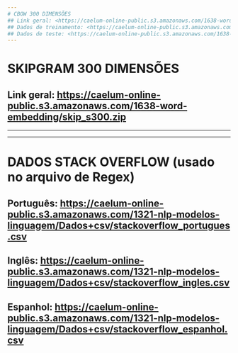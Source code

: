 ```yaml
---
# CBOW 300 DIMENSÕES
## Link geral: <https://caelum-online-public.s3.amazonaws.com/1638-word-embedding/cbow_s300.zip>
## Dados de treinamento: <https://caelum-online-public.s3.amazonaws.com/1638-word-embedding/treino.csv>
## Dados de teste: <https://caelum-online-public.s3.amazonaws.com/1638-word-embedding/teste.csv>
---
```

# SKIPGRAM 300 DIMENSÕES
## Link geral: <https://caelum-online-public.s3.amazonaws.com/1638-word-embedding/skip_s300.zip>
---
---
# DADOS STACK OVERFLOW (usado no arquivo de Regex)
## Português: <https://caelum-online-public.s3.amazonaws.com/1321-nlp-modelos-linguagem/Dados+csv/stackoverflow_portugues.csv>
## Inglês: <https://caelum-online-public.s3.amazonaws.com/1321-nlp-modelos-linguagem/Dados+csv/stackoverflow_ingles.csv>
## Espanhol: <https://caelum-online-public.s3.amazonaws.com/1321-nlp-modelos-linguagem/Dados+csv/stackoverflow_espanhol.csv>
